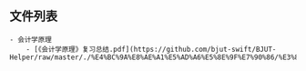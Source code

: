 

## 文件列表

    - 会计学原理
        - [《会计学原理》复习总结.pdf](https://github.com/bjut-swift/BJUT-Helper/raw/master/./%E4%BC%9A%E8%AE%A1%E5%AD%A6%E5%8E%9F%E7%90%86/%E3%80%8A%E4%BC%9A%E8%AE%A1%E5%AD%A6%E5%8E%9F%E7%90%86%E3%80%8B%E5%A4%8D%E4%B9%A0%E6%80%BB%E7%BB%93.pdf)
